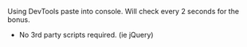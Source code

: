 Using DevTools paste into console.  Will check every 2 seconds for the bonus.
* No 3rd party scripts required. (ie jQuery)
